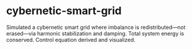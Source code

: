 # cybernetic-smart-grid
Simulated a cybernetic smart grid where imbalance is redistributed—not erased—via harmonic stabilization and damping. Total system energy is conserved. Control equation derived and visualized.
